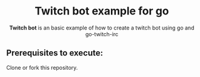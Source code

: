 <div align="center">
 <h1>Twitch bot example for go</h1>
    <span><strong>Twitch bot </strong>is an basic example of how to create a twitch bot using go and go-twitch-irc</span><br />
</div>

## Prerequisites to execute:

Clone or fork this repository.


